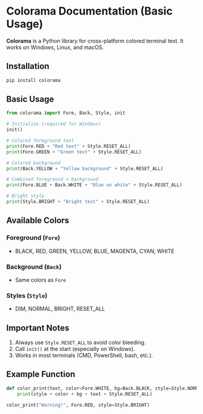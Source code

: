 # Colorama Documentation (Basic Usage)

**Colorama** is a Python library for cross-platform colored terminal text. It works on Windows, Linux, and macOS.

## Installation

```bash
pip install colorama
```

## Basic Usage

```python
from colorama import Fore, Back, Style, init

# Initialize (required for Windows)
init()

# Colored foreground text
print(Fore.RED + "Red text" + Style.RESET_ALL)
print(Fore.GREEN + "Green text" + Style.RESET_ALL)

# Colored background
print(Back.YELLOW + "Yellow background" + Style.RESET_ALL)

# Combined foreground + background
print(Fore.BLUE + Back.WHITE + "Blue on white" + Style.RESET_ALL)

# Bright style
print(Style.BRIGHT + "Bright text" + Style.RESET_ALL)
```

## Available Colors

### Foreground (`Fore`)

- BLACK, RED, GREEN, YELLOW, BLUE, MAGENTA, CYAN, WHITE

### Background (`Back`)

- Same colors as `Fore`

### Styles (`Style`)

- DIM, NORMAL, BRIGHT, RESET_ALL

## Important Notes

1. Always use `Style.RESET_ALL` to avoid color bleeding.
2. Call `init()` at the start (especially on Windows).
3. Works in most terminals (CMD, PowerShell, bash, etc.).

## Example Function

```python
def color_print(text, color=Fore.WHITE, bg=Back.BLACK, style=Style.NORMAL):
    print(style + color + bg + text + Style.RESET_ALL)

color_print("Warning!", Fore.RED, style=Style.BRIGHT)
```
